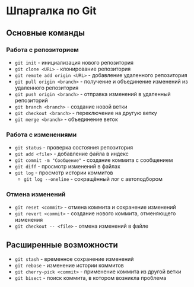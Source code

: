 # Шпаргалка по Git

## Основные команды

### Работа с репозиторием

- `git init` - инициализация нового репозитория
- `git clone <URL>` - клонирование репозитория
- `git remote add origin <URL>` - добавление удаленного репозитория
- `git pull origin <branch>` - получение и объединение изменений из удаленного репозитория
- `git push origin <branch>` - отправка изменений в удаленный репозиторий
- `git branch <branch>` - создание новой ветки
- `git checkout <branch>` - переключение на другую ветку
- `git merge <branch>` - объединение веток

### Работа с изменениями

- `git status` - проверка состояния репозитория
- `git add <file>` - добавление файла в индекс
- `git commit -m "Сообщение"` - создание коммита с сообщением
- `git diff` - просмотр изменений в файлах
- `git log` - просмотр истории коммитов
	- `git log --oneline` - сокращённый лог c автоподбором

### Отмена изменений

- `git reset <commit>` - отмена коммита и сохранение изменений
- `git revert <commit>` - создание нового коммита, отменяющего изменения
- `git checkout -- <file>` - отмена изменений в файле

## Расширенные возможности

- `git stash` - временное сохранение изменений
- `git rebase` - изменение истории коммитов
- `git cherry-pick <commit>` - применение коммита из другой ветки
- `git bisect` - поиск коммита, в котором возникла проблема


